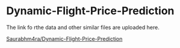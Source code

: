 # Dynamic-Flight-Price-Prediction

The link fo rthe data and other similar files are uploaded here.

[Saurabhm4ra/Dynamic-Flight-Price-Prediction](https://drive.google.com/drive/folders/1vGaxCGFht-v9BTUoIiKWIoWdmJPKekXf?usp=drive_link)
